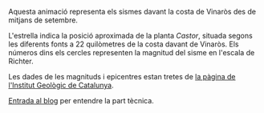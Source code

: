Aquesta animació representa els sismes davant la costa de Vinaròs des de mitjans de setembre.

L'estrella indica la posició aproximada de la planta *Castor*, situada segons les diferents fonts a 22 quilòmetres de la costa davant de Vinaròs. Els números dins els cercles representen la magnitud del sisme en l'escala de Richter.

Les dades de les magnituds i epicentres estan tretes de [la pàgina de l'Institut Geològic de Catalunya](http://www.igc.cat/web/ca/sismologia_comact_golfvalencia2013.html).

[Entrada al blog](http://geoexamples.blogspot.com/2013/10/castor-projects-earthquakes-map-with.html) per entendre la part tècnica.